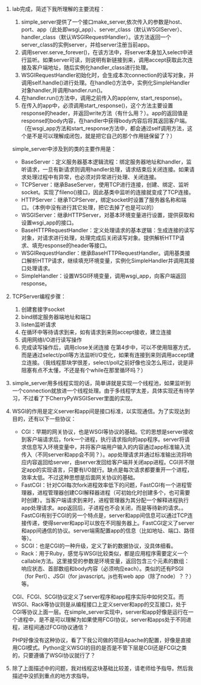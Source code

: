 1. lab完成，简述下我所理解的主要流程：
    1. simple_server提供了一个接口make_server,依次传入的参数是host、port、app（此处即wsgi_app）、server_class（默认WSGIServer）、handler_class（默认WSGIRequestHandler）。该方法返回一个server_class的实例server，并给server注册当前app。
    2. 调用server.serve_forever()，在该方法中，将server本身加入select中进行监听。如果server可读，则说明有新链接到来，调用accept获取此次连接及客户端地址，随后实例化handler_class进行处理。
    3. WSGIRequestHandler初始化时，会生成本次connection的读写对象，并调用self.handle()进行处理。在handle()方法中，实例化SimpleHandler对象handler,并调用handler.run()。
    4. 在handler.run()方法中，调用之前传入的app(env, start_response)。
    5. 在传入的app中，必须调用start_response()，这个方法主要设置response的header，并返回write方法（有什么用？）。app的返回值是response的body内容，在handler中获得body内容后将其返回客户端。（在wsgi_app方法和start_response方法中，都会通过self调用方法，这个是不是可以理解成闭包，就是把它自己的那个作用链保留了？）

    simple_server中涉及到的类的主要作用是：
     * BaseServer：定义服务器基本逻辑流程：绑定服务器地址和handler，监听请求，一旦有新请求则调用handler处理，请求结束后关闭连接。如果请求处理过程中有异常，也必须对异常进行处理、关闭连接。
     * TCPServer：继承BaseServer，使用TCP进行连接，创建、绑定、监听socket。实现了fileno()接口，因此基类中监听的连接就变成了TCP连接。
     * HTTPServer：继承TCPServer，绑定socket时设置了服务器名称和端口。（本例中没有进行其它处理，把它去掉了也是可以的）
     * WSGIServer：继承HTTPServer，对基本环境变量进行设置，提供获取和设置wsgi_app的接口。
     * BaseHTTPRequestHandler：定义处理请求的基本逻辑：生成连接的读写对象，对请求进行处理，处理完成后关闭读写对象。提供解析HTTP请求、填充response的header等接口。
     * WSGIRequestHandler：继承BaseHTTPRequestHandler。调用基类接口解析HTTP请求，继续填充环境变量，实例化SimpleHandler并调用其接口处理请求。
     * SimpleHandler：设置WSGI环境变量，调用wsgi_app，向客户端返回response。

2. TCPServer编程步骤：
    1. 创建套接字socket
    2. bind绑定服务器端地址和端口
    3. listen监听请求
    4. 在循环中等待请求到来，如有请求到来则accept接收，建立连接
    5. 调用网络I/O进行读写操作
    6. 完成读写操作后，调用close关闭连接
    在第4步中，可以不使用阻塞方式，而是通过select/poll等方法监听I/O变化，如果有连接到来则调用accept建立连接。（我线程那块学很差，select/poll之前好像也没怎么用过，说是非阻塞有点不太懂，不还是有个while在那里循环吗？）

3. simple_server用多线程实现的话，简单讲就是实现一个线程池，如果监听到一个connection就放进一个线程处理。由于多线程学太差，具体实现还有待学习，不过看了下CherryPyWSGIServer里面的实现。

4. WSGI的作用是定义server和app间是接口标准，以实现通信。为了实现达到目的，还有以下一些协议：
    * CGI：早期的网关协议，也是WSGI等协议的基础。它的思想是server接收到客户端请求后，fork一个进程，执行请求指向的app程序。server将请求信息写入环境变量中，并将客户端用户输入的内容通过app标准输入流传入（不同server和app会不同？）。app处理请求并通过标准输出流将响应内容返回给server，由server发回给客户端并关闭app进程。CGI并不限定app的实现语言，只要有I/O就行。缺点是每次请求都要重开一个进程，效率太低。不过这种思想是后面网关协议的基础。
    * FastCGI：针对CGI每次fork进程效率低下的问题，FastCGI有一个进程管理器，进程管理器创建CGI解释器进程（可初始化时创建多个，也可需要时创建）。当客户端请求到来时，进程管理器为其分配一个解释进程执行app处理请求。app返回后，子进程也不会关闭，而是等待新的请求。。FastCGI有别于CGI的另一个特点是，server和app间信息可以通过TCP连接传递，使得server和app可以放在不同服务器上。FastCGI定义了server和app间通信的协议。server端需配置app的信息（比如地址、端口、路径等）。
    * SCGI：也是CGI的一种升级，定义了新的数据协议，没具体细看。    
    * Rack：用于Ruby，感觉与WSGI比较类似，都是应用程序需要定义一个callable方法。这里接受的参数是环境变量，返回包含三个元素的数组：响应状态、首部数组和body内容（必须响应each）。类似的还有PSGI（for Perl）、JSGI（for javascript。js也有web app（除了node）？？）等。

    CGI、FCGI、SCGI协议定义了server程序和app程序实际中如何交互。而WSGI、Rack等协议则是从编程接口上定义server和app的交互接口，处于CGI等协议上面一层。在simple_server实现中，server和app好像是运行在一个进程中，是不是可以理解为如果使用FCGI协议，server和apps处于不同进程，进程间通过FCGI协议通信？

    PHP好像没有这种协议，看了下我公司做的项目Apache的配置，好像是直接用CGI模式。Python定义WSGI的目的是否是不管下层是CGI还是FCGI之类的，只要遵循了WSGI协议就行了？

5. 除了上面描述中的问题，我对线程这块基础比较差，请老师给予指导。然后我描述中没抓到重点的地方求指导。
